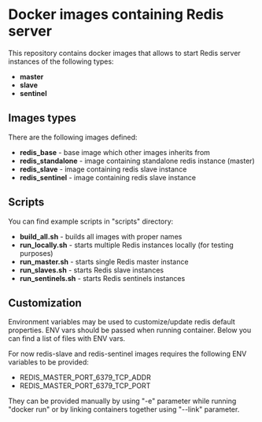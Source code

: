 # Docker images containing Redis server

This repository contains docker images that allows to start Redis server instances of the following types:
- **master**
- **slave**
- **sentinel**

## Images types

There are the following images defined:

- **redis_base** - base image which other images inherits from
- **redis_standalone** - image containing standalone redis instance (master)
- **redis_slave** - image containing redis slave instance
- **redis_sentinel** - image containing redis slave instance

## Scripts

You can find example scripts in "scripts" directory:
- **build_all.sh** - builds all images with proper names
- **run_locally.sh** - starts multiple Redis instances locally (for testing purposes)
- **run_master.sh** - starts single Redis master instance
- **run_slaves.sh** - starts Redis slave instances
- **run_sentinels.sh** - starts Redis sentinels instances

## Customization

Environment variables may be used to customize/update redis default properties.
ENV vars should be passed when running container.
Below you can find a list of files with ENV vars.

For now redis-slave and redis-sentinel images requires the following ENV variables to be provided:
- REDIS_MASTER_PORT_6379_TCP_ADDR
- REDIS_MASTER_PORT_6379_TCP_PORT

They can be provided manually by using "-e" parameter while running "docker run" or by linking containers together using "--link" parameter.